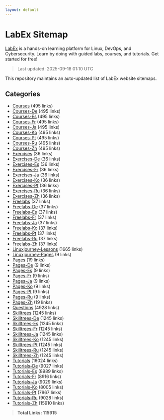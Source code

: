 ```yaml
---
layout: default
---
```


# LabEx Sitemap

[LabEx](https://labex.io) is a hands-on learning platform for Linux, DevOps, and Cybersecurity. Learn by doing with guided labs, courses, and tutorials. Get started for free!

> Last updated: 2025-09-18 01:10 UTC

This repository maintains an auto-updated list of LabEx website sitemaps.

## Categories

- [Courses](categories/courses.md) (495 links)
- [Courses-De](categories/courses-de.md) (495 links)
- [Courses-Es](categories/courses-es.md) (495 links)
- [Courses-Fr](categories/courses-fr.md) (495 links)
- [Courses-Ja](categories/courses-ja.md) (495 links)
- [Courses-Ko](categories/courses-ko.md) (495 links)
- [Courses-Pt](categories/courses-pt.md) (495 links)
- [Courses-Ru](categories/courses-ru.md) (495 links)
- [Courses-Zh](categories/courses-zh.md) (495 links)
- [Exercises](categories/exercises.md) (36 links)
- [Exercises-De](categories/exercises-de.md) (36 links)
- [Exercises-Es](categories/exercises-es.md) (36 links)
- [Exercises-Fr](categories/exercises-fr.md) (36 links)
- [Exercises-Ja](categories/exercises-ja.md) (36 links)
- [Exercises-Ko](categories/exercises-ko.md) (36 links)
- [Exercises-Pt](categories/exercises-pt.md) (36 links)
- [Exercises-Ru](categories/exercises-ru.md) (36 links)
- [Exercises-Zh](categories/exercises-zh.md) (36 links)
- [Freelabs](categories/freelabs.md) (37 links)
- [Freelabs-De](categories/freelabs-de.md) (37 links)
- [Freelabs-Es](categories/freelabs-es.md) (37 links)
- [Freelabs-Fr](categories/freelabs-fr.md) (37 links)
- [Freelabs-Ja](categories/freelabs-ja.md) (37 links)
- [Freelabs-Ko](categories/freelabs-ko.md) (37 links)
- [Freelabs-Pt](categories/freelabs-pt.md) (37 links)
- [Freelabs-Ru](categories/freelabs-ru.md) (37 links)
- [Freelabs-Zh](categories/freelabs-zh.md) (37 links)
- [Linuxjourney-Lessons](categories/linuxjourney-lessons.md) (1665 links)
- [Linuxjourney-Pages](categories/linuxjourney-pages.md) (9 links)
- [Pages](categories/pages.md) (19 links)
- [Pages-De](categories/pages-de.md) (9 links)
- [Pages-Es](categories/pages-es.md) (9 links)
- [Pages-Fr](categories/pages-fr.md) (9 links)
- [Pages-Ja](categories/pages-ja.md) (9 links)
- [Pages-Ko](categories/pages-ko.md) (9 links)
- [Pages-Pt](categories/pages-pt.md) (9 links)
- [Pages-Ru](categories/pages-ru.md) (9 links)
- [Pages-Zh](categories/pages-zh.md) (19 links)
- [Questions](categories/questions.md) (4928 links)
- [Skilltrees](categories/skilltrees.md) (1245 links)
- [Skilltrees-De](categories/skilltrees-de.md) (1245 links)
- [Skilltrees-Es](categories/skilltrees-es.md) (1245 links)
- [Skilltrees-Fr](categories/skilltrees-fr.md) (1245 links)
- [Skilltrees-Ja](categories/skilltrees-ja.md) (1245 links)
- [Skilltrees-Ko](categories/skilltrees-ko.md) (1245 links)
- [Skilltrees-Pt](categories/skilltrees-pt.md) (1245 links)
- [Skilltrees-Ru](categories/skilltrees-ru.md) (1245 links)
- [Skilltrees-Zh](categories/skilltrees-zh.md) (1245 links)
- [Tutorials](categories/tutorials.md) (16024 links)
- [Tutorials-De](categories/tutorials-de.md) (9027 links)
- [Tutorials-Es](categories/tutorials-es.md) (8989 links)
- [Tutorials-Fr](categories/tutorials-fr.md) (8916 links)
- [Tutorials-Ja](categories/tutorials-ja.md) (9029 links)
- [Tutorials-Ko](categories/tutorials-ko.md) (8005 links)
- [Tutorials-Pt](categories/tutorials-pt.md) (7967 links)
- [Tutorials-Ru](categories/tutorials-ru.md) (9028 links)
- [Tutorials-Zh](categories/tutorials-zh.md) (15910 links)

> **Total Links: 115915**
